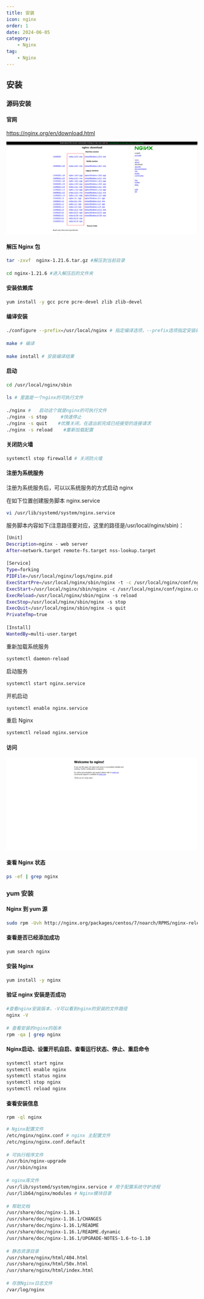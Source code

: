 ```yaml
---
title: 安装
icon: nginx
order: 1
date: 2024-06-05
category:
    - Nginx
tag:
    - Nginx
---
```


## 安装

### 源码安装

#### 官网

<https://nginx.org/en/download.html>

![ ](/img/study/nginx/nginx.png)

#### 解压 Nginx 包

```bash
tar -zxvf  nginx-1.21.6.tar.gz #解压到当前目录

cd nginx-1.21.6 #进入解压后的文件夹
```

#### 安装依赖库

```bash
yum install -y gcc pcre pcre-devel zlib zlib-devel
```

#### 编译安装

```bash
./configure --prefix=/usr/local/nginx # 指定编译选项，--prefix选项指定安装的目录

make # 编译

make install # 安装编译结果
```

#### 启动

```bash
cd /usr/local/nginx/sbin

ls # 里面是一个nginx的可执行文件

./nginx #   启动这个就是nginx的可执行文件
./nginx -s stop     #快速停止
./nginx -s quit    #优雅关闭，在退出前完成已经接受的连接请求
./nginx -s reload    #重新加载配置
```

#### 关闭防火墙

```bash
systemctl stop firewalld # 关闭防火墙
```

#### 注册为系统服务

注册为系统服务后，可以以系统服务的方式启动 nginx

在如下位置创建服务脚本 nginx.service

```bash
vi /usr/lib/systemd/system/nginx.service
```

服务脚本内容如下(注意路径要对应，这里的路径是/usr/local/nginx/sbin)：

```bash
[Unit]
Description=nginx - web server
After=network.target remote-fs.target nss-lookup.target

[Service]
Type=forking
PIDFile=/usr/local/nginx/logs/nginx.pid
ExecStartPre=/usr/local/nginx/sbin/nginx -t -c /usr/local/nginx/conf/nginx.conf
ExecStart=/usr/local/nginx/sbin/nginx -c /usr/local/nginx/conf/nginx.conf
ExecReload=/usr/local/nginx/sbin/nginx -s reload
ExecStop=/usr/local/nginx/sbin/nginx -s stop
ExecQuit=/usr/local/nginx/sbin/nginx -s quit
PrivateTmp=true

[Install]
WantedBy=multi-user.target
```

重新加载系统服务

```bash
systemctl daemon-reload
```

启动服务

```bash
systemctl start nginx.service
```

开机启动

```bash
systemctl enable nginx.service
```

重启 Nginx

```bash
systemctl reload nginx.service
```

#### 访问

![ ](/img/study/nginx/nginx1.png)

#### 查看 Nginx 状态

```bash
ps -ef | grep nginx
```

### yum 安装

#### Nginx 到 yum 源

```bash
sudo rpm -Uvh http://nginx.org/packages/centos/7/noarch/RPMS/nginx-release-centos-7-0.el7.ngx.noarch.rpm
```

#### 查看是否已经添加成功

```bash
yum search nginx
```

#### 安装 Nginx

```bash
yum install -y nginx
```

#### 验证 nginx 安装是否成功

```bash
#查看nginx安装版本，-V可以看到nginx的安装的文件路径
nginx -V

# 查看安装的nginx的版本
rpm -qa | grep nginx
```

#### Nginx启动、设置开机自启、查看运行状态、停止、重启命令

```bash
systemctl start nginx
systemctl enable nginx
systemctl status nginx
systemctl stop nginx
systemctl reload nginx
```

#### 查看安装信息

```bash
rpm -ql nginx
```

```bash
# Nginx配置文件
/etc/nginx/nginx.conf # nginx 主配置文件
/etc/nginx/nginx.conf.default

# 可执行程序文件
/usr/bin/nginx-upgrade
/usr/sbin/nginx

# nginx库文件
/usr/lib/systemd/system/nginx.service # 用于配置系统守护进程
/usr/lib64/nginx/modules # Nginx模块目录

# 帮助文档
/usr/share/doc/nginx-1.16.1
/usr/share/doc/nginx-1.16.1/CHANGES
/usr/share/doc/nginx-1.16.1/README
/usr/share/doc/nginx-1.16.1/README.dynamic
/usr/share/doc/nginx-1.16.1/UPGRADE-NOTES-1.6-to-1.10

# 静态资源目录
/usr/share/nginx/html/404.html
/usr/share/nginx/html/50x.html
/usr/share/nginx/html/index.html

# 存放Nginx日志文件
/var/log/nginx
```
